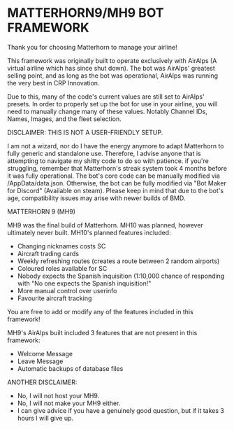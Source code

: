 # MATTERHORN9/MH9 BOT FRAMEWORK
Thank you for choosing Matterhorn to manage your airline!

This framework was originally built to operate exclusively with AirAlps (A virtual airline which has since shut down). The bot was AirAlps' greatest selling point, and as long as the bot was operational, AirAlps was running the very best in CRP Innovation.

Due to this, many of the code's current values are still set to AirAlps' presets. In order to properly set up the bot for use in your airline, you will need to manually change many of these values. Notably Channel IDs, Names, Images, and the fleet selection. 

DISCLAIMER: THIS IS NOT A USER-FRIENDLY SETUP.

I am not a wizard, nor do I have the energy anymore to adapt Matterhorn to fully generic and standalone use. Therefore, I advise anyone that is attempting to navigate my shitty code to do so with patience. if you're struggling, remember that Matterhorn's streak system took 4 months before it was fully operational. The bot's core code can be manually modified via /AppData/data.json. Otherwise, the bot can be fully modified via "Bot Maker for Discord" (Available on steam). Please keep in mind that due to the bot's age, compatibility issues may arise with newer builds of BMD.

MATTERHORN 9 (MH9)

MH9 was the final build of Matterhorn.
MH10 was planned, however ultimately never built.
MH10's planned features included:
- Changing nicknames costs SC
- Aircraft trading cards
- Weekly refreshing routes (creates a route between 2 random airports)
- Coloured roles available for SC
- Nobody expects the Spanish inquisition (1:10,000 chance of responding with "No one expects the Spanish inquisition!"
- More manual control over userinfo
- Favourite aircraft tracking

You are free to add or modify any of the features included in this framework!

MH9's AirAlps built included 3 features that are not present in this framework:
- Welcome Message
- Leave Message
- Automatic backups of database files

ANOTHER DISCLAIMER:
- No, I will not host your MH9.
- No, I will not make your MH9 either.
- I can give advice if you have a genuinely good question, but if it takes 3 hours I will give up.


